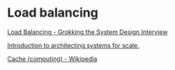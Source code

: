 # Load balancing

[Load Balancing - Grokking the System Design Interview](https://www.educative.io/courses/grokking-the-system-design-interview/3jEwl04BL7Q)

[Introduction to architecting systems for scale.](https://lethain.com/introduction-to-architecting-systems-for-scale/)

[Cache (computing) - Wikipedia](https://en.wikipedia.org/wiki/Cache_(computing))